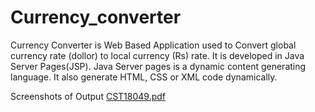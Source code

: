 # Currency_converter
Currency Converter is Web Based Application used to Convert global currency rate (dollor) to local currency (Rs) rate. It is developed in Java Server Pages(JSP). Java Server pages is a dynamic content generating language. It also generate HTML, CSS or XML code dynamically.

Screenshots of Output
[CST18049.pdf](https://github.com/MGSISewwandi/Currency_converter/files/9739524/CST18049.pdf)
